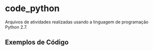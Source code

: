 # code_python
Arquivos de atividades realizadas usando a linguagem de programação Python 2.7.

## Exemplos de Código
